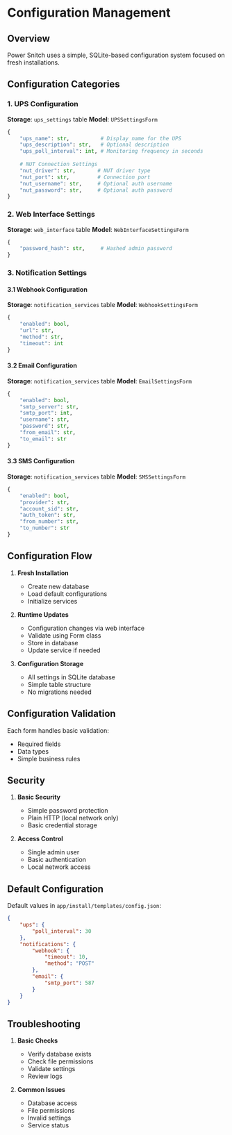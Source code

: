 # Configuration Management

## Overview

Power Snitch uses a simple, SQLite-based configuration system focused on fresh installations.

## Configuration Categories

### 1. UPS Configuration

**Storage**: `ups_settings` table
**Model**: `UPSSettingsForm`

```python
{
    "ups_name": str,          # Display name for the UPS
    "ups_description": str,   # Optional description
    "ups_poll_interval": int, # Monitoring frequency in seconds
    
    # NUT Connection Settings
    "nut_driver": str,       # NUT driver type
    "nut_port": str,         # Connection port
    "nut_username": str,     # Optional auth username
    "nut_password": str,     # Optional auth password
}
```

### 2. Web Interface Settings

**Storage**: `web_interface` table
**Model**: `WebInterfaceSettingsForm`

```python
{
    "password_hash": str,     # Hashed admin password
}
```

### 3. Notification Settings

#### 3.1 Webhook Configuration
**Storage**: `notification_services` table
**Model**: `WebhookSettingsForm`

```python
{
    "enabled": bool,
    "url": str,
    "method": str,
    "timeout": int
}
```

#### 3.2 Email Configuration
**Storage**: `notification_services` table
**Model**: `EmailSettingsForm`

```python
{
    "enabled": bool,
    "smtp_server": str,
    "smtp_port": int,
    "username": str,
    "password": str,
    "from_email": str,
    "to_email": str
}
```

#### 3.3 SMS Configuration
**Storage**: `notification_services` table
**Model**: `SMSSettingsForm`

```python
{
    "enabled": bool,
    "provider": str,
    "account_sid": str,
    "auth_token": str,
    "from_number": str,
    "to_number": str
}
```

## Configuration Flow

1. **Fresh Installation**
   - Create new database
   - Load default configurations
   - Initialize services

2. **Runtime Updates**
   - Configuration changes via web interface
   - Validate using Form class
   - Store in database
   - Update service if needed

3. **Configuration Storage**
   - All settings in SQLite database
   - Simple table structure
   - No migrations needed

## Configuration Validation

Each form handles basic validation:
- Required fields
- Data types
- Simple business rules

## Security

1. **Basic Security**
   - Simple password protection
   - Plain HTTP (local network only)
   - Basic credential storage

2. **Access Control**
   - Single admin user
   - Basic authentication
   - Local network access

## Default Configuration

Default values in `app/install/templates/config.json`:

```json
{
    "ups": {
        "poll_interval": 30
    },
    "notifications": {
        "webhook": {
            "timeout": 10,
            "method": "POST"
        },
        "email": {
            "smtp_port": 587
        }
    }
}
```

## Troubleshooting

1. **Basic Checks**
   - Verify database exists
   - Check file permissions
   - Validate settings
   - Review logs

2. **Common Issues**
   - Database access
   - File permissions
   - Invalid settings
   - Service status 